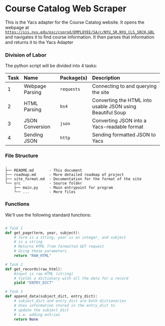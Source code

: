 # Course Catalog Web Scraper
This is the Yacs adapter for the Course Catalog website. It opens the webpage at [`https://sis.nyu.edu/psc/csprod/EMPLOYEE/SA/c/NYU_SR.NYU_CLS_SRCH.GBL`][course-search] and navigates it to find course information. It then parses that information and returns it to the Yacs Adapter

### Division of Labor
The python script will be divided into 4 tasks:

Task| Name				| Package(s)		| Description
:---| :---				| :---				| :---
1	| Webpage Parsing	| `requests`		| Connecting to and querying the site
2 	| HTML Parsing		| `bs4`				| Converting the HTML into usable JSON using Beautiful Soup
3 	| JSON Conversion	| `json`			| Converting JSON into a Yacs-readable format
4 	| Sending JSON		| `http`			| Sending formatted JSON to Yacs

### File Structure
```
.
├── README.md		- This document
├── roadmap.md		- More detailed roadmap of project
├── site_format.md	- Documentation for the format of the site
└── src				- Source folder
	├── main.py		- Main entrypoint for program
    └── ...			- More files
```

### Functions
We'll use the following standard functions:

```python

# Task 1
def get_page(term, year, subject):
	# term is a string, year is an integer, and subject
	# is a string
	# Returns HTML from formatted GET request
	# Using these parameters
	return "RAW_HTML"

# Task 2
def get_records(raw_html):
	#input is raw HTML (string)
	# Yields a dictionary with all the data for a record
	yield "ENTRY_DICT"

# Task 3
def append_data(subject_dict, entry_dict):
	# subject_dict and entry_dict are both dictionaries
	# Uses information stored in the entry_dict to
	# update the subject_dict
	# i.e. adding entries
	return None


```

[course-search]: https://sis.nyu.edu/psc/csprod/EMPLOYEE/SA/c/NYU_SR.NYU_CLS_SRCH.GBL
